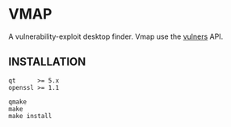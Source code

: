 # VMAP

A vulnerability-exploit desktop finder.
Vmap use the [vulners](https://vulners.com/api/v3/) API.

## INSTALLATION

```shell
qt      >= 5.x
openssl >= 1.1
```
```shell
qmake
make
make install
```
